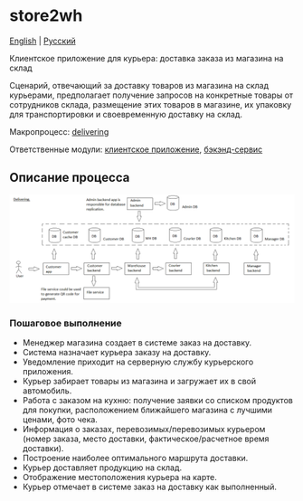 # store2wh

[English](store2wh.md) | [Русский](store2wh.ru.md)

Клиентское приложение для курьера: доставка заказа из магазина на склад

Сценарий, отвечающий за доставку товаров из магазина на склад курьерами, предполагает получение запросов на конкретные товары от сотрудников склада, размещение этих товаров в магазине, их упаковку для транспортировки и своевременную доставку на склад.

Макропроцесс: [delivering](../../macroprocesses/delivering.ru.md)

Ответственные модули: [клиентское приложение](../../frontend/courierclient.md), [бэкэнд-сервис](../../backend/courierbackend.md)

## Описание процесса

![delivering_overall](../../img/delivering_overall.png)

### Пошаговое выполнение

- Менеджер магазина создает в системе заказ на доставку.
- Система назначает курьера заказу на доставку.
- Уведомление приходит на серверную службу курьерского приложения.
- Курьер забирает товары из магазина и загружает их в свой автомобиль.
- Работа с заказом на кухню: получение заявки со списком продуктов для покупки, расположением ближайшего магазина с лучшими ценами, фото чека.
- Информация о заказах, перевозимых/перевозимых курьером (номер заказа, место доставки, фактическое/расчетное время доставки).
- Построение наиболее оптимального маршрута доставки.
- Курьер доставляет продукцию на склад.
- Отображение местоположения курьера на карте.
- Курьер отмечает в системе заказ на доставку как выполненный.
